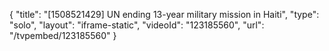 {
    "title": "[1508521429] UN ending 13-year military mission in Haiti",
    "type": "solo",
    "layout": "iframe-static",
    "videoId": "123185560",
    "url": "\/tvpembed\/123185560"
}